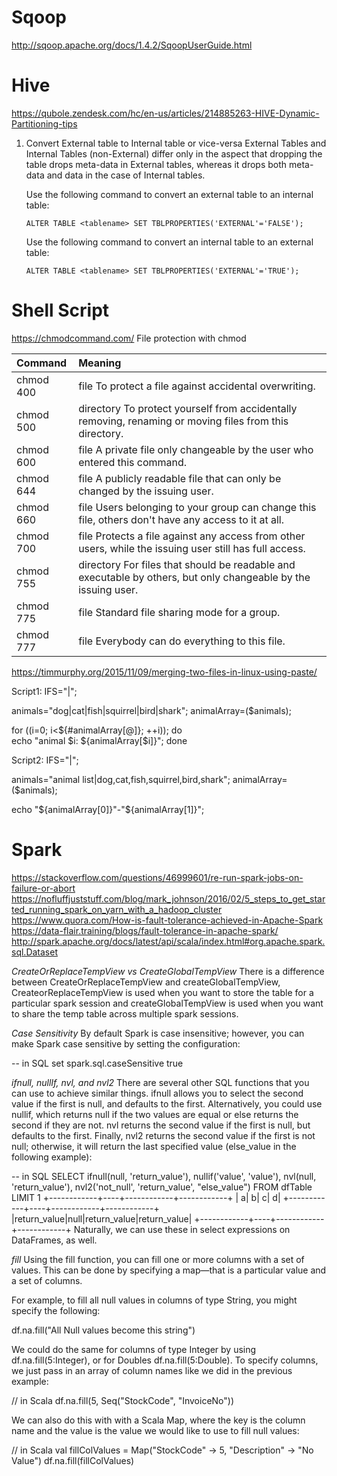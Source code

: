 # Sqoop
http://sqoop.apache.org/docs/1.4.2/SqoopUserGuide.html


# Hive
https://qubole.zendesk.com/hc/en-us/articles/214885263-HIVE-Dynamic-Partitioning-tips

1. Convert External table to Internal table or vice-versa
   External Tables and Internal Tables (non-External) differ only in the aspect that dropping the table drops meta-data in External          tables, whereas it drops both meta-data and data in the case of Internal tables.
   
   Use the following command to convert an external table to an internal table:

    ```ALTER TABLE <tablename> SET TBLPROPERTIES('EXTERNAL'='FALSE');```

   Use the following command to convert an internal table to an external table:

    ```ALTER TABLE <tablename> SET TBLPROPERTIES('EXTERNAL'='TRUE');```


# Shell Script

https://chmodcommand.com/
File protection with chmod

|Command	      | Meaning                                                                                                          |
|:--------------|:-----------------------------------------------------------------------------------------------------------------| 
|chmod 400     | file	To protect a file against accidental overwriting.                                                         |
|chmod 500     | directory	To protect yourself from accidentally removing, renaming or moving files from this directory.          |
|chmod 600     | file	A private file only changeable by the user who entered this command.                                      |
|chmod 644     | file	A publicly readable file that can only be changed by the issuing user.                                    |
|chmod 660     | file	Users belonging to your group can change this file, others don't have any access to it at all.            |
|chmod 700     | file	Protects a file against any access from other users, while the issuing user still has full access.        |
|chmod 755     | directory	For files that should be readable and executable by others, but only changeable by the issuing user.   |
|chmod 775     | file	Standard file sharing mode for a group.                                                                   |
|chmod 777     | file	Everybody can do everything to this file.                                                                 |

https://timmurphy.org/2015/11/09/merging-two-files-in-linux-using-paste/

Script1:
IFS="|";

animals="dog|cat|fish|squirrel|bird|shark";
animalArray=($animals);

for ((i=0; i<${#animalArray[@]}; ++i));
do     
    echo "animal $i: ${animalArray[$i]}"; 
done


Script2:
IFS="|";

animals="animal list|dog,cat,fish,squirrel,bird,shark";
animalArray=($animals);

echo "${animalArray[0]}"-"${animalArray[1]}"; 

# Spark
https://stackoverflow.com/questions/46999601/re-run-spark-jobs-on-failure-or-abort
https://nofluffjuststuff.com/blog/mark_johnson/2016/02/5_steps_to_get_started_running_spark_on_yarn_with_a_hadoop_cluster
https://www.quora.com/How-is-fault-tolerance-achieved-in-Apache-Spark
https://data-flair.training/blogs/fault-tolerance-in-apache-spark/
http://spark.apache.org/docs/latest/api/scala/index.html#org.apache.spark.sql.Dataset

*CreateOrReplaceTempView vs CreateGlobalTempView*
There is a difference between CreateOrReplaceTempView and createGlobalTempView, CreateorReplaceTempView is used when you want to store the table for a particular spark session and createGlobalTempView is used when you want to share the temp table across multiple spark sessions.


*Case Sensitivity*
By default Spark is case insensitive; however, you can make Spark case sensitive by setting the configuration:

-- in SQL
set spark.sql.caseSensitive true

*ifnull, nullIf, nvl, and nvl2*
There are several other SQL functions that you can use to achieve similar things. ifnull allows you to select the second value if the first is null, and defaults to the first. Alternatively, you could use nullif, which returns null if the two values are equal or else returns the second if they are not. nvl returns the second value if the first is null, but defaults to the first. Finally, nvl2 returns the second value if the first is not null; otherwise, it will return the last specified value (else_value in the following example):

-- in SQL
SELECT
  ifnull(null, 'return_value'),
  nullif('value', 'value'),
  nvl(null, 'return_value'),
  nvl2('not_null', 'return_value', "else_value")
FROM dfTable LIMIT 1
+------------+----+------------+------------+
|           a|   b|           c|           d|
+------------+----+------------+------------+
|return_value|null|return_value|return_value|
+------------+----+------------+------------+
Naturally, we can use these in select expressions on DataFrames, as well.

*fill*
Using the fill function, you can fill one or more columns with a set of values. This can be done by specifying a map—that is a particular value and a set of columns.

For example, to fill all null values in columns of type String, you might specify the following:

df.na.fill("All Null values become this string")

We could do the same for columns of type Integer by using df.na.fill(5:Integer), or for Doubles df.na.fill(5:Double). To specify columns, we just pass in an array of column names like we did in the previous example:

// in Scala
df.na.fill(5, Seq("StockCode", "InvoiceNo"))

We can also do this with with a Scala Map, where the key is the column name and the value is the value we would like to use to fill null values:

// in Scala
val fillColValues = Map("StockCode" -> 5, "Description" -> "No Value")
df.na.fill(fillColValues)
